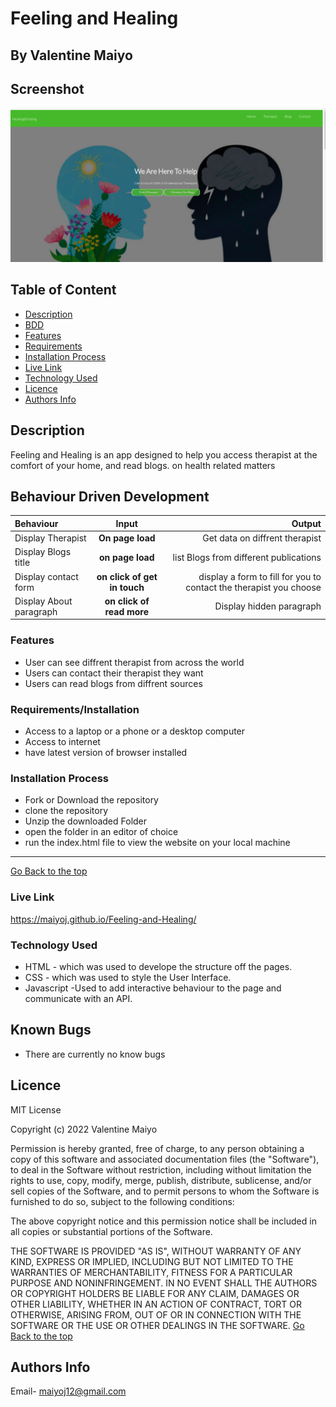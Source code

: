 # Feeling and Healing
 ## By Valentine Maiyo
## Screenshot
 ![image](./Assets/images/thera.png)
 ## Table of Content
 - [Description](#description)
 - [BDD](#Behaviour-Driven-Development)
 - [Features](#features)
 - [Requirements](#requirements)
 - [Installation Process](#installation-Process)
 - [Live Link](#Live-Link)
 - [Technology  Used](#technology-Used)
 - [Licence](#licence)
 - [Authors Info](#Authors-Info)
 ## Description
Feeling and Healing is an app designed to help you access  therapist at the comfort of your home, and read blogs. on health related matters

## Behaviour Driven Development 
| Behaviour | Input | Output |
| :---------------- | :---------------: | ------------------: |
| Display Therapist| **On page load** | Get data on diffrent therapist |
| Display Blogs  title| **on page load** | list Blogs from different publications |
| Display contact form| **on click of get in touch** | display a form to fill for you to contact the therapist you choose|
| Display About paragraph| **on click of read more** | Display hidden paragraph |


 ###  Features

 * User can see diffrent therapist from across the world
 * Users can contact their therapist they want
 * Users can read blogs from diffrent sources
 

 ###  Requirements/Installation
 * Access to  a laptop or a phone or a desktop computer
 * Access to internet
 * have latest version of browser installed
 ### Installation Process
* Fork or Download the repository
* clone the repository
* Unzip the downloaded Folder
* open the folder in an editor of choice 
* run the index.html file to view the website on your local machine


 ****
 [Go Back to the top](#)
### Live Link
https://maiyoj.github.io/Feeling-and-Healing/

### Technology  Used
* HTML - which was used to develope the structure off the pages.
* CSS - which was used to style the User Interface.
* Javascript -Used to add interactive behaviour to the page and communicate with an API.


## Known Bugs
* There are currently no know bugs
## Licence
MIT License

Copyright (c) 2022 Valentine Maiyo

Permission is hereby granted, free of charge, to any person obtaining a copy
of this software and associated documentation files (the "Software"), to deal
in the Software without restriction, including without limitation the rights
to use, copy, modify, merge, publish, distribute, sublicense, and/or sell
copies of the Software, and to permit persons to whom the Software is
furnished to do so, subject to the following conditions:

The above copyright notice and this permission notice shall be included in all
copies or substantial portions of the Software.

THE SOFTWARE IS PROVIDED "AS IS", WITHOUT WARRANTY OF ANY KIND, EXPRESS OR
IMPLIED, INCLUDING BUT NOT LIMITED TO THE WARRANTIES OF MERCHANTABILITY,
FITNESS FOR A PARTICULAR PURPOSE AND NONINFRINGEMENT. IN NO EVENT SHALL THE
AUTHORS OR COPYRIGHT HOLDERS BE LIABLE FOR ANY CLAIM, DAMAGES OR OTHER
LIABILITY, WHETHER IN AN ACTION OF CONTRACT, TORT OR OTHERWISE, ARISING FROM,
OUT OF OR IN CONNECTION WITH THE SOFTWARE OR THE USE OR OTHER DEALINGS IN THE
SOFTWARE.
[Go Back to the top](#)
## Authors Info
Email- maiyoj12@gmail.com


